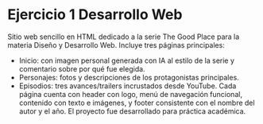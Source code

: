 # Ejercicio 1 Desarrollo Web
Sitio web sencillo en HTML dedicado a la serie The Good Place para la materia Diseño y Desarrollo Web.
Incluye tres páginas principales:
  - Inicio: con imagen personal generada con IA al estilo de la serie y comentario sobre por qué fue elegida.
  - Personajes: fotos y descripciones de los protagonistas principales.
  - Episodios: tres avances/trailers incrustados desde YouTube.
Cada página cuenta con header con logo, menú de navegación funcional, contenido con texto e imágenes, y footer consistente con el nombre del autor y el año.
El proyecto fue desarrollado para práctica académica.
